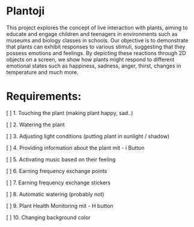 # Plantoji

This project explores the concept of live interaction with plants, aiming to educate and engage children and teenagers in environments such as museums and biology classes in schools. Our objective is to demonstrate that plants can exhibit responses to various stimuli, suggesting that they possess emotions and feelings. By depicting these reactions through 2D objects on a screen, we show how plants might respond to different emotional states such as happiness, sadness, anger, thirst, changes in temperature and much more.

# Requirements:
[ ] 1. Touching the plant (making plant happy, sad..)

[ ] 2. Watering the plant

[ ] 3. Adjusting light conditions (putting plant in sunlight / shadow)

[ ] 4. Providing information about the plant mit - i Button 

[ ] 5. Activating music based on their feeling

[ ] 6. Earning frequency exchange points

[ ] 7. Earning frequency exchange stickers

[ ] 8. Automatic watering (probably not)

[ ] 9. Plant Health Monitoring mit - H button

[ ] 10. Changing background color 

